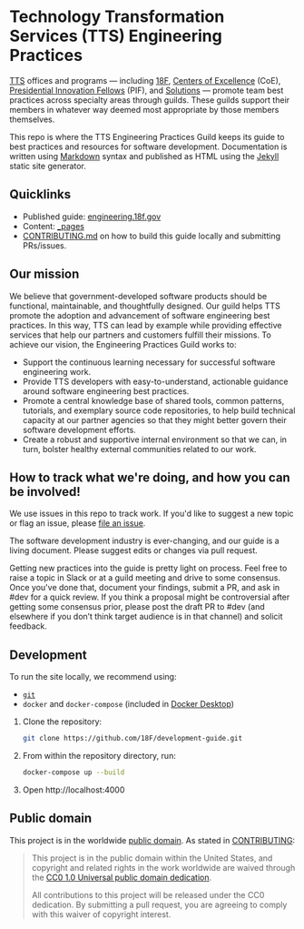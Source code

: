 # Technology Transformation Services (TTS) Engineering Practices

[TTS](https://www.gsa.gov/about-us/organization/federal-acquisition-service/technology-transformation-services) offices and programs — including [18F](https://18f.gsa.gov), [Centers of Excellence](https://coe.gsa.gov) (CoE), [Presidential Innovation Fellows](https://presidentialinnovationfellows.gov) (PIF), and [Solutions](https://www.gsa.gov/about-us/organization/federal-acquisition-service/technology-transformation-services/tts-solutions) — promote team best practices across specialty areas through guilds. These guilds support their members in whatever way deemed most appropriate by those members themselves.

This repo is where the TTS Engineering Practices Guild keeps its guide to best practices and resources for software development. Documentation is written using [Markdown](https://kramdown.gettalong.org/quickref.html) syntax and published as HTML using the [Jekyll](https://jekyllrb.com) static site generator.

## Quicklinks

- Published guide: [engineering.18f.gov](https://engineering.18f.gov)
- Content: [_pages](_pages)
- [CONTRIBUTING.md](CONTRIBUTING.md) on how to build this guide locally and submitting PRs/issues.

## Our mission
We believe that government-developed software products should be functional, maintainable, and thoughtfully designed. Our guild helps TTS promote the adoption and advancement of software engineering best practices. In this way, TTS can lead by example while providing effective services that help our partners and customers fulfill their missions.
To achieve our vision, the Engineering Practices Guild works to:
- Support the continuous learning necessary for successful software engineering work.
- Provide TTS developers with easy-to-understand, actionable guidance around software engineering best practices.
- Promote a central knowledge base of shared tools, common patterns, tutorials, and exemplary source code repositories, to help build technical capacity at our partner agencies so that they might better govern their software development efforts.
- Create a robust and supportive internal environment so that we can, in turn, bolster healthy external communities related to our work.

## How to track what we're doing, and how you can be involved!

We use issues in this repo to track work. If you'd like to suggest a new topic or flag an issue, please [file an issue](https://github.com/18F/development-guide/issues/new/).

The software development industry is ever-changing, and our guide is a living document. Please suggest edits or changes via pull request.

Getting new practices into the guide is pretty light on process. Feel free to raise a topic in Slack or at a guild meeting and drive to some consensus. Once you've done that, document your findings, submit a PR, and ask in #dev for a quick review. If you think a proposal might be controversial after getting some consensus prior, please post the draft PR to #dev (and elsewhere if you don’t think target audience is in that channel) and solicit feedback.

## Development

To run the site locally, we recommend using:
- [`git`](https://git-scm.com)
- `docker` and `docker-compose` (included in [Docker Desktop](https://www.docker.com/products/docker-desktop))

1. Clone the repository:

   ```sh
   git clone https://github.com/18F/development-guide.git
   ```
1. From within the repository directory, run:

   ```sh
   docker-compose up --build
   ```

1. Open http://localhost:4000

## Public domain

This project is in the worldwide [public domain](LICENSE.md). As stated in [CONTRIBUTING](CONTRIBUTING.md):

> This project is in the public domain within the United States, and copyright
> and related rights in the work worldwide are waived through the [CC0 1.0
> Universal public domain
> dedication](https://creativecommons.org/publicdomain/zero/1.0/).
>
> All contributions to this project will be released under the CC0
>dedication. By submitting a pull request, you are agreeing to comply
>with this waiver of copyright interest.


